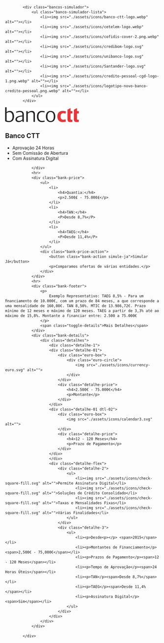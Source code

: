             <div class="bancos-simulador">
                <ul class="banco-simulador-lista">
                    <li><img src="./assets/icons/banco-ctt-logo.webp" alt=""></li>
                    <li><img src="./assets/icons/cetelem-logo.webp" alt=""></li>
                    <li><img src="./assets/icons/cofidis-cover-2.png.webp" alt=""></li>
                    <li><img src="./assets/icons/credibom-logo.svg" alt=""></li>
                    <li><img src="./assets/icons/unibanco-logo.svg" alt=""></li>
                    <li><img src="./assets/icons/Santander-logo.svg" alt=""></li>
                    <li><img src="./assets/icons/credito-pessoal-cgd-logo-1.png.webp" alt=""></li>
                    <li><img src="./assets/icons/logotipo-novo-banco-credito-pessoal.png.webp" alt=""></li>
                </ul>
            </div>

<div class="bank-oferta">
                <div class="bank-title">
                    <div class="bank-img"><img src="./assets/icons/banco-ctt-logo.webp" alt=""></div>
                    <div class="bank-infos">
                        <h2>Banco CTT</h2>
                        <ul>
                            <li>Aprovação 24 Horas</li>
                            <li>Sem Comissão de Abertura</li>
                            <li>Com Assinatura Digital</li>
                        </ul>
                    </div>

                </div>
                <hr>
                <div class="bank-price">
                    <ul>
                        <li>
                            <h4>Quantia:</h4>
                            <p>2.500£ - 75.000£</p>
                        </li>
                        <li>
                            <h4>TAN:</h4>
                            <P>Desde 8,7%</P>
                        </li>
                        <li>
                            <h4>TAEG:</h4>
                            <P>Desde 11,4%</P>
                        </li>
                    </ul>
                    <div class="bank-price-action">
                        <button class="bank-action simule-ja">Simular Já</button>
                        <p>Comparamos ofertas de várias entidades.</p>
                    </div>
                </div>
                <hr>
                <div class="bank-footer">
                    <p>
                        Exemplo Representativo: TAEG 8,5% - Para um ﬁnanciamento de 10.000€, com um prazo de 84 meses, a que corresponde a uma mensalidade de 160,08€. TAN 8,50%. MTIC de 13.986,72€. Prazo mínimo de 12 meses e máximo de 120 meses. TAEG a partir de 3,3% até ao máximo de 15,8%. Montante a financiar entre: 2.500 a 75.000€
                    </p>
                    <span class="toggle-details">Mais Detalhes</span>
                </div>
                <div class="bank-details">
                    <div class="detalhes">
                        <div class="detalhe-1">
                        <div class="detalhe-01">
                            <div class="euro-box">
                                <div class="euro-circle">
                                    <img src="./assets/icons/currency-euro.svg" alt="">
                                </div>
                            </div>
                            <div class="detalhe-price">
                                <h4>2.500€ - 75.000€</h4>
                                <p>Montante</p>
                            </div>
                        </div>
                        <div class="detalhe-01 dtl-02">
                            <div class="euro-box">
                                <img src="./assets/icons/calendar3.svg" alt="">
                            </div>
                            <div class="detalhe-price">
                                <h4>12 - 120 Meses</h4>
                                <p>Prazo de Pagamento</p>
                            </div>
                        </div>
                        </div>
                        <div class="detalhe-flex">
                            <div class="detalhe-2">
                                <ul>
                                    <li><img src="./assets/icons/check-square-fill.svg" alt="">Permite Assinatura Digital</li>
                                    <li><img src="./assets/icons/check-square-fill.svg" alt="">Soluções de Crédito Consolidado</li>
                                    <li><img src="./assets/icons/check-square-fill.svg" alt="">Taxas e Mensalidades Fixas</li>
                                    <li><img src="./assets/icons/check-square-fill.svg" alt="">Várias Finalidades</li>
                                </ul>
                            </div>
                            <div class="detalhe-3">
                                <ul>
                                    <li><p>Desde<p></p> <span>2015</span></li>
                                    <li><p>Montantes de Financiamento</p><span>2,500€ - 75,000€</span></li>
                                    <li><p>Prazos de Pagamento</p><span>12 - 120 Meses</span></li>
                                    <li><p>Tempo de Aprovação</p><span>24 Horas Úteis</span></li>
                                    <li><p>TAN</p><span>Desde 8,7%</span></li>
                                    <li><p>TAEG</p><span>Desde 11,4%</span></li>
                                    <li><p>Assinatura Digital</p><span>Sim</span></li>
                                </ul>
                            </div>
                        </div>
                    </div>
                </div>

            </div>